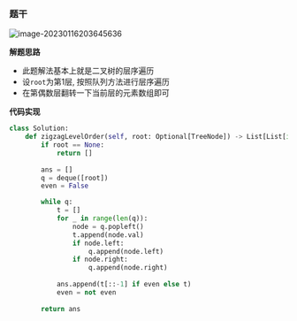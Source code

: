 ### 题干



![image-20230116203645636](http://www.cdn.liver0377.xyz/typora/202301162036693.png)





**解题思路**

- 此题解法基本上就是二叉树的层序遍历
- 设`root`为第1层, 按照队列方法进行层序遍历
- 在第偶数层翻转一下当前层的元素数组即可



**代码实现**

```py
class Solution:
    def zigzagLevelOrder(self, root: Optional[TreeNode]) -> List[List[int]]:
        if root == None:
            return []
        
        ans = []
        q = deque([root])
        even = False

        while q:
            t = []
            for _ in range(len(q)):
                node = q.popleft()
                t.append(node.val)
                if node.left:
                    q.append(node.left)
                if node.right:
                    q.append(node.right)
            
            ans.append(t[::-1] if even else t)
            even = not even
        
        return ans

```



